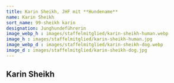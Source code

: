 ```yaml
---
title: Karin Sheikh, JHF mit **Hundename**
name: Karin Sheikh
sort_name: 99-sheikh karin
designation: Junghundeführerin
image_webp_h : images/staffelmitglied/karin-sheikh-human.webp
image_h : images/staffelmitglied/karin-sheikh-human.jpg
image_webp_d : images/staffelmitglied/karin-sheikh-dog.webp
image_d : images/staffelmitglied/karin-sheikh-dog.jpg
---
```

## Karin Sheikh